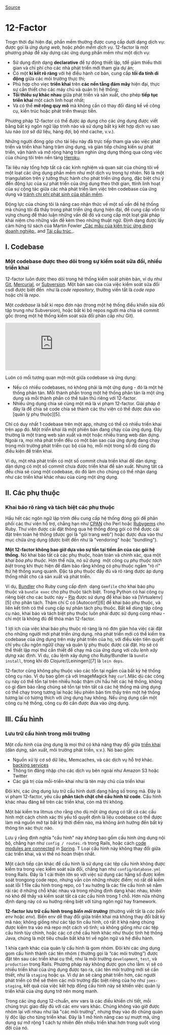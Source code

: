 
[Source](https://12factor.net/ "Permalink to The Twelve-Factor App")

# 12-Factor

Trogn thời đại hiện đại, phần mềm thường được cung cấp dưới dạng dịch vụ: được gọi là _ứng dụng web_, hoặc _phần mềm dịch vụ_. 12-factor là một phương pháp để xây dựng các ứng dụng phần mềm như một dịch vụ:

* Sử dụng định dạng **declarative** để tự động thiết lập, tđể giảm thiểu thời gian và chi phí cho các nhà phát triển mới tham gia dự án;
* Có một **kí kết rõ ràng** với hệ điều hành cơ bản, cung cấp **tối đa tính di động** giữa các môi trường thực thi;
* Phù hợp cho viẹc **triển khai** trên **các nền tẳng đám mây** hiện đại, thực sự cần thiết cho các máy chủ và quản trị hệ thống;
* **Tối thiểu sự khác nhau** giữa phát triển và sản xuất, cho phép **tiếp tục triển khai** một cách linh hoạt nhất;
* Và có thể **mở rộng quy mô** mà không cần có thay đổi đáng kể về công cụ, kiến trúc hoặc phát triển thwujc tiễn.

Phương pháp 12-factor có thể được áp dụng cho các ứng dụng được viết bằng bất kỳ ngôn ngữ lập trình nào và sử dụng bất kỳ kết hợp dịch vụ sao lưu nào (cơ sở dữ liệu, hàng đợi, bộ nhớ cache, v.v.).

Những người đóng góp cho tài liệu này đã trực tiếp tham gia vào việc phát triển và triển khai hàng trăm ứng dụng, và gián tiếp chứng kiến sự phát triển, vận hành và mở rộng hàng trăm nghìn ứng dụng thông qua công việc của chúng tôi trên nền tảng [Heroku][1].

Tài liệu này tổng hợp tất cả các kinh nghiệm và quan sát của chúng tôi về một loạt các ứng dụng phần mềm như một dịch vụ trong tự nhiên. Nó là một triangulation trên ý tưởng thực hành cho phát triển ứng dụng, đặc biệt chú ý đến động lực của sự phát triển của ứng dụng theo thời gian, ttính linh hoạt của sự cộng tác giữa các nhà phát triển làm việc trên codebase của ứng dụng và [tránh chi phí phát sinh của phần mềm][2].

Động lực của chúng tôi là nâng cao nhận thức về một số vấn đề hệ thống mà chúng tôi đã thấy trong phát triển ứng dụng hiện đại, để cung cấp vốn từ vựng chung để thảo luận những vấn đề đó và cung cấp một loạt giải pháp khái niệm cho những vấn đề kèm theo những thuật ngữ. Định dạng được lấy cảm hứng từ sách của Martin Fowler [_Các mẫu của kiến trúc ứng dụng doanh nghiệp][3]_ and [Tái cấu trúc][4]_.

## I. Codebase

### Một codebase được theo dõi trong sự kiểm soát sửa đổi, nhiều triển khai

12-factor luôn được theo dõi trong hệ thống kiểm soát phiên bản, ví dụ như [Git][1], [Mercurial][2], or [Subversion][3]. Một bản sao của của việc kiểm soát sửa đổi csdl được biết đến  như là _code repository_, thường viến tắt là _code repo_ hoặc chỉ là _repo_.

Một _codebase_ là bất kì repo đơn nào (trong một hệ thống điều khiển sửa đổi tập trung như Subversion), hoặc bất kì bộ repos người mà chia sẻ commit gốc (trong một hệ thống kiểm soát sửa đổi phân cấp như Git).

![Một codebase map tới nhiều triển khai][4]

Luôn có mối tương quan một-một giữa codebase và ứng dụng:

* Nếu có nhiều codebases, nó không phải là một ứng dụng - đó là một hệ thống phân tán. Mỗi thành phần trong một hệ thống phân tán là một ứng dụng và mỗi thành phần có thể tuân thủ riêng với 12-factor.
* Nhiều ứng dụng chia sẻ cùng một mã là vi phạm 12-factor. Giải pháp ở đây là để chia sẻ code chia sẻ thành các thư viện có thể được đưa vào [quản lý phụ thuộc][5].

Chỉ có duy nhất 1 codebase trên một app, nhưng có thể có nhiều triển khai trên app đó. Một _triển khai_ ilà một phiên bản đang chạy của ứng dụng. Đây thường là một trang web sản xuất và một hoặc nhiều trang web dàn dựng. Ngoài ra, mọi nhà phát triển đều có một bản sao của ứng dụng đang chạy trong môi trường phát triển cục bộ của họ, mỗi một trong số đó cũng đủ điều kiện để triển khai.

Ví dụ, một nhà phát triển có một số commit chưa triển khai để dàn dựng; dàn dựng có một số commit chưa được triển khai để sản xuất. Nhưng tất cả đều chia sẻ cùng một codebase, do đó làm cho chúng có thể nhận dạng như các triển khai khác nhau của cùng một ứng dụng.

## II. Các phụ thuộc

### Khai báo rõ ràng và tách biệt các phụ thuộc

Hầu hết các ngôn ngữ lập trình đều cung cấp hệ thống đóng gói để phân phối các thư viện hỗ trợ, chẳng hạn như [CPAN][1] cho Perl hoặc [Rubygems][2] cho Ruby. Thư viện được cài đặt thông qua hệ thống đóng gói có thể được cài đặt trên toàn hệ thống (được gọi là "gói trang web") hoặc được đưa vào thư mục chứa ứng dụng (được biết đến như là  "vendoring" hoặc "bundling").

**Một 12-factor không bao giờ dựa vào sự tồn tại tiềm ẩn của các gói hệ thống.** Nó khai báo tất cả các phụ thuộc, hoàn toàn và chính xác, qua một _khai bóa phụ thuộc_. Hơn thế nữa, nó sử dụng  một  công cụ _phụ thuộc tách biệt_ trong khi thực hiện để đảm bảo rằng không có phụ thuộc ngầm "rò rỉ" ftừ hệ thống xung quanh. Đặc tả phụ thuộc đầy đủ và rõ ràng được áp dụng thống nhất cho cả sản xuất và phát triển.

Ví dụ, [Bundler][3] cho Ruby cung cấp định  dạng `Gemfile` cho khai báo phụ thuộc và `bundle exec` cho phụ thuộc tách biệt. Trong Python có hai công cụ riêng biệt cho các bước này – [Pip][4] được sử dụng để khai báo và [Virtualenv][5] cho phân tách. Thậm chí C có [Autoconf][6] để khai báo phụ thuộc, và liên kết tĩnh có thể cung cấp sự phân tách phụ thuộc. Bất kể dùng tập công cụ nào, khai báo và tách biệt phụ thuộc luôn phải được sử dụng cùng nhau - chỉ một là không đủ để thỏa mãn 12-factor.

1 lợi ích của việc khai báo phụ thuộc rõ ràng là nó đơn giản hóa việc cài đặt cho những người mới phát triển ứng dụng. nhà phát triển mới có thể kiểm tra codebase của ứng dụng trên máy phát triển của họ, với điều kiện tiên quyết chỉ yêu cầu ngôn ngữữ chạy và quản lý phụ thuộc được cài đặt. Họ sẽ có thể thiết lập mọi thứ cần thiết để chạy mã của ứng dụng với _câu lẹnh xây dựng_ xác định. Ví dụ, câu lệnh xây dựng cho Ruby/Bundler là `bundle install`, trong khi đó Clojure/[Leiningen][7] là `lein deps`.

12-factor  cũng không phụ thuộc vào các tồn tại ngầm của bất kỳ hệ thống công cụ nào. Ví dụ bao gồm cả với ImageMagick hay `curl`.Mặc dù các công cụ này có thể tồn tại trên nhiều hoặc thậm chí hầu hết các hệ thống, không có gì đảm bảo rằng chúng sẽ tồn tại trên tất cả các hệ thống mà ứng dụng có thể chạy trong tương lai hoặc liệu phiên bản tìm thấy trên một hệ thống tương lai có tương thích với ứng dụng hay không. Nếu ứng dụng cần một công cụ hệ thống, công cụ đó cần được đưa vào ứng dụng.

## III. Cấu hình

### Lưu trữ cấu hình trong môi trường

Một _cấu hình_ của ứng dụng là mọi thứ có khả năng thay đổi giữa [triển khai][1] (dàn dựng, sản xuất, môi trường phát triển, v.v.). Nó bao gồm:

* Nguồn xử lý cơ sở dữ liệu, Memcaches, và các dịch vụ hỗ trợ khác. [backing services][2]
* Thông tin đăng nhập cho các dịch vụ bên ngoài như Amazon S3 hoặc Twitter
* Các giá trị của mỗi-triển-khai như là tên máy chủ của triển khai

Đôi khi, các ứng dụng lưu trữ cấu hình dưới dạng hằng số trong mã. Đây là vi phạm 12-factor, yêu cầu **phân tách chặt chẽ cấu hình từ code**. Cấu hình khác nhau đáng kể trên các triển khai, còn mã thì không.

Một bài kiểm tra litmus cho rằng cho dù một ứng dụng có tất cả các cấu hình một cách chính xác thì yếu tố  quyết định là liệu codebase có thể được làm mã nguồn mở tại bất kỳ thời điểm nào, mà không ảnh hưởng đến bất kỳ thông tin xác thực nào.

Lưu ý rằng định nghĩa "cầu hình" này *không* bao gồm cấu hình ứng dụng nội bộ, chẳng hạn như `config / routes.rb` trong Rails, hoặc cách [code modules are connected][3] in [Spring][4]. T Loại cấu hình này không thay đổi giữa các triển khai, và ví thể nó hoàn thiện nhất.

Một cách tiếp cận khác để cấu hình là sử dụng các tệp cấu hình không được kiểm tra trong viẹc kiểm soát sửa đổi, chẳng hạn như `config/database.yml` trong Rails. Đây là 1 cải thiện lớn so với việc sử dụng các hằng số được kiểm soát trongong code repo, nhưng vẫn còn những nhược điểm: nó rất dễ kiểm soát lỗi 1 file cấu hình trong repo, có 1 xu hướng là các file cấu hình sẽ nằm rải rác ở những chỗ khác nhau và trong những định dạng khác nhau, khiên nó khó để thấy và kiểm soát tất cả các cấu hình trong 1 chỗ. Hơn nữa những định dạng này có xu hướng riêng biệt với từng ngôn ngữ hay framework.

**12-factor lưu trữ cấu hình trong _biến môi trường_** (thường viết tắt là _các biến env_ hoặc _env_). Biến env dễ thay đổi giữa triển khai mà không thay đổi bất kỳ mã nào; không giống như các tập tin cấu hình, có rất ít khả năng chúng được kiểm tra vào mã repo một cách vô tình; và không giống như các tệp cấu hình tùy chỉnh, hoặc các cơ chế cấu hình khác như thuộc tính hệ thống Java, chúng là một tiêu chuẩn bất khả tri về ngôn ngữ và hệ điều hành.

1 khía cạnh khác của quản lý cấu hình là gom nhóm. Đôi khi các ứng dụng gom cấu hình thành các tên nhóm ( thường gọi là “các môi trường”) được đặt tên sau các triển khai cụ thể, như là môi trường `development`, `test`, và `production` trong Rails. Phương pháp này không được gọn cho lắm: vì sẽ có nhiều triển khai của ứng dụng được tạo ra, các tên môi trường mới sẽ cần thiết, như là `staging` hoặc `qa`. Vì dự án sẽ càng phát triển hơn, các người phát triển có thể sẽ thêm các môi trường đặc biệt riêng của họ như `joes-staging`, kết quả của việc kết hợp đống cấu hình này sẽ khiến việc quản lý triển khải của ứng dụng trở nên mong manh.

Trong các ứng dụng 12-chuẩn, env vars là các điều khiển chi tiết, mỗi chúng trực giao đầy đủ với các env vars khác. Chúng không vào giờ được nhóm lại với nhau như làà "các môi trường", nhưng thay vào đó chúng quản lý độc lập cho từng triển khai. Đây là 1 mô hình nâng cao sự mượt mà, ứng dụng sự mở rộng 1 cách tự nhiên đến nhiều triển khai hơn trong suốt vòng đời của nó.

[1]: http://www.heroku.com/
[2]: http://blog.heroku.com/archives/2011/6/28/the_new_heroku_4_erosion_resistance_explicit_contracts/
[3]: https://books.google.com/books/about/Patterns_of_enterprise_application_archi.html?id=FyWZt5DdvFkC
[4]: https://books.google.com/books/about/Refactoring.html?id=1MsETFPD3I0C

  
